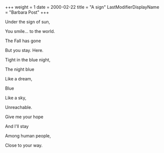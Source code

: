 +++
weight = 1
date = 2000-02-22
title = "A sign"
LastModifierDisplayName = "Barbara Post"
+++

Under the sign of sun,

You smile... to the world.

The Fall has gone

But you stay. Here.

Tight in the blue night,

The night blue

Like a dream,

Blue

Like a sky,

Unreachable.

Give me your hope

And I'll stay

Among human people,

Close to your way.
